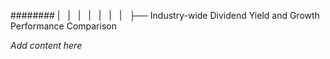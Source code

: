 ######## |   |   |   |   |   |   |   ├── Industry-wide Dividend Yield and Growth Performance Comparison

*Add content here*